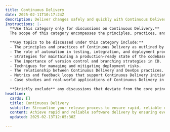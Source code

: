 ```yaml
---
title: Continuous Delivery
date: 2025-02-11T10:17:24Z
description: Deliver changes safely and quickly with Continuous Delivery (CD). Ensure every change is production-ready with minimal manual intervention.
Instructions: |-
  **Use this category only for discussions on Continuous Delivery.**  
  The scope of this category encompasses the principles, practices, and methodologies that enable teams to deliver software changes to production in a safe, efficient, and automated manner. Continuous Delivery (CD) aims to ensure that every change made to the codebase is production-ready, allowing for rapid deployment with minimal manual intervention.

  **Key topics to be discussed under this category include:**
  - The principles and practices of Continuous Delivery as outlined by Jez Humble and Dave Farley.
  - The role of automation in testing, integration, and deployment processes.
  - Strategies for maintaining a production-ready state of the codebase.
  - The importance of version control and branching strategies in CD.
  - Techniques for managing and mitigating deployment risks.
  - The relationship between Continuous Delivery and DevOps practices.
  - Metrics and feedback loops that support Continuous Delivery initiatives.
  - Case studies and real-world applications of Continuous Delivery in organisations.

  **Strictly exclude** any discussions that deviate from the core principles of Continuous Delivery, such as unrelated software development methodologies, project management practices not tied to CD, or misinterpretations of the Continuous Delivery framework.
headline:
  cards: []
  title: Continuous Delivery
  subtitle: Streamline your release process to ensure rapid, reliable delivery of changes with minimal manual effort and maximum readiness for production.
  content: Achieve rapid and reliable software delivery by ensuring every change is production-ready through automated testing, integration, and deployment. Posts should explore practices for minimising manual effort, enhancing collaboration, and maintaining quality, while addressing the complexities of change management and team dynamics in software development.
  updated: 2025-02-13T12:05:30Z

---
```


